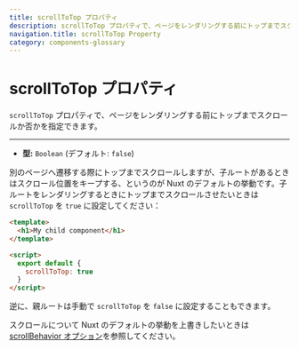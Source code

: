```yaml
---
title: scrollToTop プロパティ
description: scrollToTop プロパティで、ページをレンダリングする前にトップまでスクロールか否かを指定できます。
navigation.title: scrollToTop Property
category: components-glossary
---
```

# scrollToTop プロパティ

`scrollToTop` プロパティで、ページをレンダリングする前にトップまでスクロールか否かを指定できます。

---

- **型:** `Boolean` (デフォルト: `false`)

別のページへ遷移する際にトップまでスクロールしますが、子ルートがあるときはスクロール位置をキープする、というのが Nuxt のデフォルトの挙動です。子ルートをレンダリングするときにトップまでスクロールさせたいときは `scrollToTop` を `true` に設定してください：

```html
<template>
  <h1>My child component</h1>
</template>

<script>
  export default {
    scrollToTop: true
  }
</script>
```

逆に、親ルートは手動で `scrollToTop` を `false` に設定することもできます。

スクロールについて Nuxt のデフォルトの挙動を上書きしたいときは [scrollBehavior オプション](/docs/configuration-glossary/configuration-router#scrollbehavior)を参照してください。
